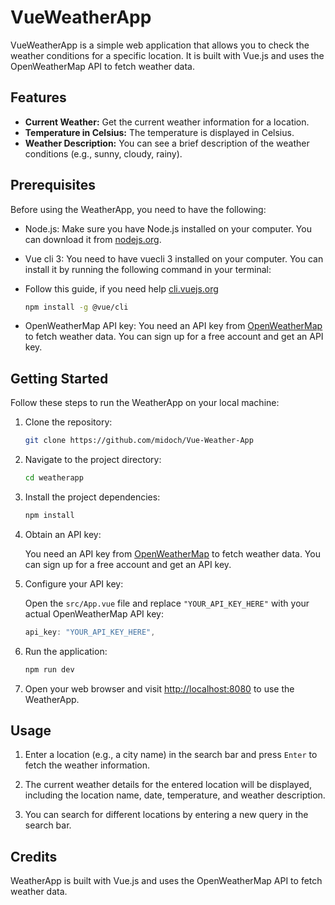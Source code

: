 # VueWeatherApp

VueWeatherApp is a simple web application that allows you to check the weather conditions for a specific location. It is built with Vue.js and uses the OpenWeatherMap API to fetch weather data.

## Features

- **Current Weather:** Get the current weather information for a location.
- **Temperature in Celsius:** The temperature is displayed in Celsius.
- **Weather Description:** You can see a brief description of the weather conditions (e.g., sunny, cloudy, rainy).

## Prerequisites

Before using the WeatherApp, you need to have the following:

- Node.js: Make sure you have Node.js installed on your computer. You can download it from [nodejs.org](https://nodejs.org/).
- Vue cli 3: You need to have vuecli 3 installed on your computer. You can install it by running the following command in your terminal:
- Follow this guide, if you need help [cli.vuejs.org](https://cli.vuejs.org/guide/installation.html)

  ```bash
  npm install -g @vue/cli
  ```

- OpenWeatherMap API key: You need an API key from [OpenWeatherMap](https://openweathermap.org/api) to fetch weather data. You can sign up for a free account and get an API key.

## Getting Started

Follow these steps to run the WeatherApp on your local machine:

1. Clone the repository:

   ```bash
   git clone https://github.com/midoch/Vue-Weather-App
   ```

2. Navigate to the project directory:

   ```bash
   cd weatherapp
   ```

3. Install the project dependencies:

   ```bash
   npm install
   ```

4. Obtain an API key:

   You need an API key from [OpenWeatherMap](https://openweathermap.org/api) to fetch weather data. You can sign up for a free account and get an API key.

5. Configure your API key:

   Open the `src/App.vue` file and replace `"YOUR_API_KEY_HERE"` with your actual OpenWeatherMap API key:

   ```javascript
   api_key: "YOUR_API_KEY_HERE",
   ```

6. Run the application:

   ```bash
   npm run dev
   ```

7. Open your web browser and visit [http://localhost:8080](http://localhost:8080) to use the WeatherApp.

## Usage

1. Enter a location (e.g., a city name) in the search bar and press `Enter` to fetch the weather information.

2. The current weather details for the entered location will be displayed, including the location name, date, temperature, and weather description.

3. You can search for different locations by entering a new query in the search bar.

## Credits

WeatherApp is built with Vue.js and uses the OpenWeatherMap API to fetch weather data.
